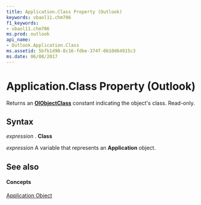 ```yaml
---
title: Application.Class Property (Outlook)
keywords: vbaol11.chm706
f1_keywords:
- vbaol11.chm706
ms.prod: outlook
api_name:
- Outlook.Application.Class
ms.assetid: 5bfb1d90-8c16-fdbe-374f-0b10d64915c3
ms.date: 06/08/2017
---
```



# Application.Class Property (Outlook)

Returns an  **[OlObjectClass](Outlook.OlObjectClass.md)** constant indicating the object's class. Read-only.


## Syntax

 _expression_ . **Class**

 _expression_ A variable that represents an **Application** object.


## See also


#### Concepts


[Application Object](Outlook.Application.md)


